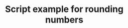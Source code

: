 ---
layout: article
title: Script example for rounding numbers
description: 
  - This example shows how to work with numbers, how to dound these, and how to display them in a table.
lang: cn
weight: 50
isDraft: false
ref: Script_Round_Table
category:
  - Script
  - Scripting
image: Script_Round_Table_EN.png
download: Script_Round_Table_EN.pbmx
overview_description:
overview_benefits:
overview_data_sources:
---